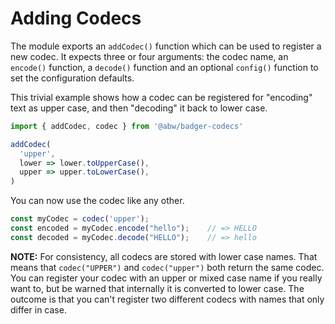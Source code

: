 # Adding Codecs

The module exports an `addCodec()` function which can be used to register
a new codec.  It expects three or four arguments: the codec name, an
`encode()` function, a `decode()` function and an optional `config()`
function to set the configuration defaults.

This trivial example shows how a codec can be registered for "encoding" text
as upper case, and then "decoding" it back to lower case.

```js
import { addCodec, codec } from '@abw/badger-codecs'

addCodec(
  'upper',
  lower => lower.toUpperCase(),
  upper => upper.toLowerCase(),
)
```

You can now use the codec like any other.

```js
const myCodec = codec('upper');
const encoded = myCodec.encode("hello");    // => HELLO
const decoded = myCodec.decode("HELLO");    // => hello
```

**NOTE:** For consistency, all codecs are stored with lower case names.
That means that `codec("UPPER")` and `codec("upper")` both return the same
codec.  You can register your codec with an upper or mixed case name if you
really want to, but be warned that internally it is converted to lower case.
The outcome is that you can't register two different codecs with names that
only differ in case.
